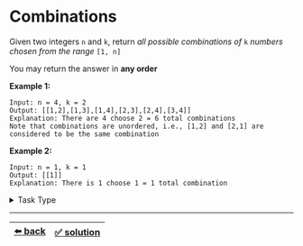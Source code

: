 # Combinations

Given two integers `n` and `k`, return _all possible combinations of_ `k` _numbers chosen from the range_ `[1, n]`

You may return the answer in __any order__

__Example 1:__

```
Input: n = 4, k = 2
Output: [[1,2],[1,3],[1,4],[2,3],[2,4],[3,4]]
Explanation: There are 4 choose 2 = 6 total combinations
Note that combinations are unordered, i.e., [1,2] and [2,1] are considered to be the same combination
```

__Example 2:__

```
Input: n = 1, k = 1
Output: [[1]]
Explanation: There is 1 choose 1 = 1 total combination
```

<details>

<summary>Task Type</summary>

- __`Backtracking`__
  <details>

  <summary><i><b><code>Get all unique combinations of values of an array in any order</code></b></i></summary>

    <!-- TODO: refactor the abstract explanation of the Approach TODO: The Approach is that ... -->
    <!-- TODO: perhaps port the permutations of the string task to task-archieve -->

    This task is for __*Recursive Backtracking*__. You should use it to do __*Depth-first Search of Array*__ (read on to know what this means). What we need to do here is get all unique combinations of values of an array in any order

    Note that unlike the ["Permutations of a String" task](../../2\)%20Task%20Challanges.md#28-permutations-of-a-string), in this task we are supposed to return the output in __any order__, also we want _combinations_ of values of an array and not _permutations_ like in the "Permutations of a String" task (so basically we are going to combine values of an array instead of re-arranging them the difference being that `[1,2]` and `[2,1]` are different permutations but these are the same combination of the elements). So for this task the order of the combinations doesn't matter. When the order of the combinations doesn't matter you should apply a backtracking algorithm that is actually different from the one we saw before in the "Permutations of a String" task in order not to come up with duplicates (i.e., `[1,2]` and `[2,1]`)

    Basically the "Permutations of a String" task uses the Approach _`Get all permutations of values of an array in any order`_ while in this particular task we need to use the Approach _`Get all unique combinations of values of an array in any order`_

    While in the "Permutations of a String" task we would iterate the array and take out one element out of the array and get the rest of the permutations by recursively backtracking thereby always splitting the array into smaller and smaller chunks what we need to do here is somewhat the opposite though similar: we need to apply the function that by recursively backtracking builds back the array into bigger and bigger chunks (appending elements on the right to the elements on the left)

    This is what the output of the function should look like:

    ```
    Input: [1,2,3]
    Output: [
      [],
      [1],              [2],           [3],
      [1,2],[1,3],      [2,3]
      [1,2,3],
    ]
    ```

    Every level (for example `[1], [2], [3]` is level 1, `[1,2],[1,3], [2,3]` is level 2 and `[1,2,3]` is level 3) indicates the depth of the call stack (thus every next level is a recursive call) and every element separated by a space " " indicates iterations within the same function call

    Here is the function:

    ```js
    function backtrack(arr) {
      const result = [];

      function dfs(cur, offset) { // depth first search
        result.push(cur);

        if (offset === arr.length) {
          return;
        }

        for (let i = offset; i < arr.length; i++) {
          dfs(cur.concat(arr[i]), i + 1);
        }
      }

      dfs([], 0);

      return result;
    }
    ```

    In order to solve the task you need to tweak this function to suit your needs

    __Note:__ we called the recursive function inside the `backtrack` function as `dfs` meaning _Depth-first Search_ because it behaves similarly to the Depth-first Search in Binary Trees (or Graphs) but please don't confuse the two: the Binary Trees versions can be found [here](../../corejs-codejam/test/07-yield-tests.js#L457), [here](../../corejs-codejam/task/07-yield-tasks.js#L113) and of course [here](../../snippets/Data%20Structures/binary-search-tree.js)

  </details>

</details>

---

| [:arrow_left: back](../README.md) | [:white_check_mark: solution](./solution.js) |
| :---: | :---: |
